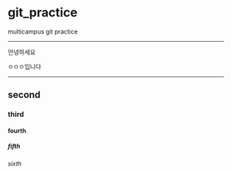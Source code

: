# git_practice
multicampus git practice

---
안녕하세요

ㅇㅇㅇ입니다
***
## second
### third
#### fourth
##### fifth
###### sixth
